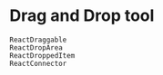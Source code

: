 # Drag and Drop tool
    
    ReactDraggable
    ReactDropArea
    ReactDroppedItem
    ReactConnector
